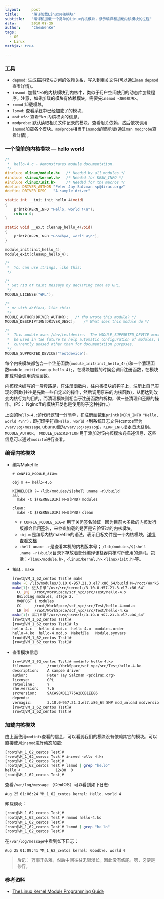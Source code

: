 ```yaml
---
layout:     post
title:      "编译加载Linux内核模块"
subtitle:   "编译和加载一个简单的Linux内核模块，演示编译和加载内核模块的过程"
date:       2019-08-25
author:     "ChenWenKe"
tags:
  - OS
  - Linux
mathjax: true

---
```




### 工具

- `depmod`: 生成描述模块之间的依赖关系，写入到相关文件(可以通过`man depmod`查看详情)。
- `insmod`: 加载*.ko的内核模块到内核中，类似于用户空间使用的动态库加载程序。注意，如果加载的模块有依赖模块，需要先`insmod <依赖模块>`。
- `rmmod` 卸载模块。
- `lsmod`: 查看系统中已经加载了的模块。
- `modinfo`: 查看*.ko 内核模块的信息。
- `modprobe`:  默认读取相关文件记录的模块，查看相关依赖，然后依次调用`insmod`加载各个模块。`modprobe`相当于`insmod`的智能版(通过`man modprobe`查看详情)。



### 一个简单的内核模块 — hello world

```c
/*  
 *  hello-4.c - Demonstrates module documentation.
 */
#include <linux/module.h>	/* Needed by all modules */
#include <linux/kernel.h>	/* Needed for KERN_INFO */
#include <linux/init.h>		/* Needed for the macros */
#define DRIVER_AUTHOR "Peter Jay Salzman <p@dirac.org>"
#define DRIVER_DESC   "A sample driver"

static int __init init_hello_4(void)
{
	printk(KERN_INFO "Hello, world 4\n");
	return 0;
}

static void __exit cleanup_hello_4(void)
{
	printk(KERN_INFO "Goodbye, world 4\n");
}

module_init(init_hello_4);
module_exit(cleanup_hello_4);

/*  
 *  You can use strings, like this:
 */

/* 
 * Get rid of taint message by declaring code as GPL. 
 */
MODULE_LICENSE("GPL");

/*
 * Or with defines, like this:
 */
MODULE_AUTHOR(DRIVER_AUTHOR);	/* Who wrote this module? */
MODULE_DESCRIPTION(DRIVER_DESC);	/* What does this module do */

/*  
 *  This module uses /dev/testdevice.  The MODULE_SUPPORTED_DEVICE macro might
 *  be used in the future to help automatic configuration of modules, but is 
 *  currently unused other than for documentation purposes.
 */
MODULE_SUPPORTED_DEVICE("testdevice");
```



每个内核模块都包含一个注册函数(`module_init(init_hello_4);`)和一个清理函数`module_exit(cleanup_hello_4);`。在模块加载的时候会调用注册函数，在模块卸载时会调用清理函数。

内核模块编写的一般套路是，在注册函数内，往内核模块的钩子上，注册上自己实现的函数(往往是先做一些自定义的操作，然后调用原来的内核函数)，从而达到改变内核行为的目的。而清理模块则相当于注册函数的析构，做一些清理和还原的操作。(PS： Nginx里的模块开发也是使用钩子这种操作。)

上面的`hello-4.c`的代码逻辑十分简单，在注册函数里`printk(KERN_INFO "Hello, world 4\n");` 即打印字符串`Hello, world 4`到系统日志文件(centos里为 `/var/log/message`, ubuntu里为`/var/log/syslog`)，`KERN_INFO`指定日志级别。`MODULE_AUTHOR`， `MODULE_DESCRIPTION` 用于添加对该内核模块的描述信息，这些信息可以通过`modinfo`进行查看。



### 编译内核模块

- 编写Makefile

  ```make
  # CONFIG_MODULE_SIG=n
  
  obj-m += hello-4.o
  
  KERNELDIR ?= /lib/modules/$(shell uname -r)/build
  all:
  	make -C $(KERNELDIR) M=$(PWD) modules
  
  clean:
  	make -C $(KERNELDIR) M=$(PWD) clean
  ```

  - `# CONFIG_MODULE_SIG=n` 用于关闭签名验证，因为目前大多数的内核发行版都会启用签名，来检查加载的是否是它验证过的内核模块。
  - `obj-m` 是编写内核makefile的语法，表示目标文件是一个内核模块。[详情查看文档](https://www.kernel.org/doc/Documentation/kbuild/makefiles.txt)
  - `shell uname -r`是查看本机的内核版本号； `/lib/modules/$(shell uname -r)/build`目录下存放着部分编译该机器内核时所使用的源码。包括：`<linux/module.h>` , `<linux/kernel.h>`, `<linux/init.h>`等。

- 编译：`make`

  ```bash
  [root@VM_1_62_centos Test]# make
  make -C /lib/modules/3.10.0-957.21.3.el7.x86_64/build M=/root/WorkSpace/scf_vpc/src/Test modules
  make[1]: 进入目录“/usr/src/kernels/3.10.0-957.21.3.el7.x86_64”
    CC [M]  /root/WorkSpace/scf_vpc/src/Test/hello-4.o
    Building modules, stage 2.
    MODPOST 1 modules
    CC      /root/WorkSpace/scf_vpc/src/Test/hello-4.mod.o
    LD [M]  /root/WorkSpace/scf_vpc/src/Test/hello-4.ko
  make[1]: 离开目录“/usr/src/kernels/3.10.0-957.21.3.el7.x86_64”
  [root@VM_1_62_centos Test]# 
  [root@VM_1_62_centos Test]# ls
  hello-4.c   hello-4.mod.c  hello-4.o  modules.order
  hello-4.ko  hello-4.mod.o  Makefile   Module.symvers
  [root@VM_1_62_centos Test]# 
  [root@VM_1_62_centos Test]#
  ```

- 查看模块信息

  ```bash
  [root@VM_1_62_centos Test]# modinfo hello-4.ko 
  filename:       /root/WorkSpace/scf_vpc/src/Test/hello-4.ko
  description:    A sample driver
  author:         Peter Jay Salzman <p@dirac.org>
  license:        GPL
  retpoline:      Y
  rhelversion:    7.6
  srcversion:     9ACA98AD11775A2DCB1EE86
  depends:        
  vermagic:       3.10.0-957.21.3.el7.x86_64 SMP mod_unload modversions 
  [root@VM_1_62_centos Test]# 
  [root@VM_1_62_centos Test]# 
  ```

### 加载内核模块

由上面使用`modinfo`查看的信息，可以看到我们的模块没有依赖其它的模块。可以直接使用`insmod`进行动态加载:

```bash
[root@VM_1_62_centos Test]# 
[root@VM_1_62_centos Test]# insmod hello-4.ko 
[root@VM_1_62_centos Test]# 
[root@VM_1_62_centos Test]# lsmod | grep "hello"
hello_4                12430  0 
[root@VM_1_62_centos Test]# 
```

查看`/var/log/message` （CentOS）可以看到如下日志:

```vim
Aug 25 01:06:24 VM_1_62_centos kernel: Hello, world 4
```

卸载模块：

```bash
[root@VM_1_62_centos Test]# 
[root@VM_1_62_centos Test]# rmmod hello-4.ko 
[root@VM_1_62_centos Test]# 
[root@VM_1_62_centos Test]# lsmod | grep "hello"
[root@VM_1_62_centos Test]# 
```

在`/var/log/message`中看到如下日志：

```vim
Aug 25 01:09:41 VM_1_62_centos kernel: Goodbye, world 4
```




>后记： 万事开头难，然后中间往往无限漫长，因此没有结尾。嗯，这便是修行。



### 参考资料

- [The Linux Kernel Module Programming Guide](https://www.tldp.org/LDP/lkmpg/2.6/html/x279.html)

